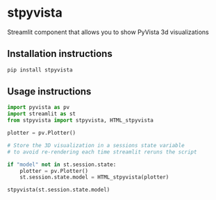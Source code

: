 # stpyvista

Streamlit component that allows you to show PyVista 3d visualizations

## Installation instructions 

```sh
pip install stpyvista
```

## Usage instructions

```python
import pyvista as pv
import streamlit as st
from stpyvista import stpyvista, HTML_stpyvista

plotter = pv.Plotter()

# Store the 3D visualization in a sessions state variable
# to avoid re-rendering each time streamlit reruns the script

if "model" not in st.session.state:
    plotter = pv.Plotter()
    st.session.state.model = HTML_stpyvista(plotter)

stpyvista(st.session.state.model)
```